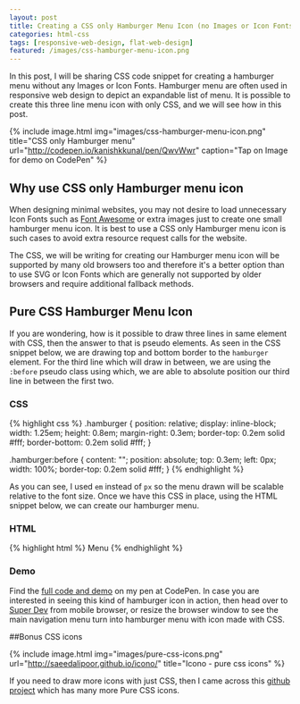 ```yaml
---
layout: post
title: Creating a CSS only Hamburger Menu Icon (no Images or Icon Fonts)
categories: html-css
tags: [responsive-web-design, flat-web-design]
featured: /images/css-hamburger-menu-icon.png
---
```


In this post, I will be sharing CSS code snippet for creating a hamburger menu without any Images or Icon Fonts. Hamburger menu are often used in responsive web design to depict an expandable list of menu. It is possible to create this three line menu icon with only CSS, and we will see how in this post.

{% include image.html img="images/css-hamburger-menu-icon.png" title="CSS only Hamburger menu" url="http://codepen.io/kanishkkunal/pen/QwvWwr" caption="Tap on Image for demo on CodePen" %}


## Why use CSS only Hamburger menu icon

When designing minimal websites, you may not desire to load unnecessary Icon Fonts such as [Font Awesome](http://fortawesome.github.io/Font-Awesome/) or extra images just to create one small hamburger menu icon. It is best to use a CSS only Hamburger menu icon is such cases to avoid extra resource request calls for the website.

The CSS, we will be writing for creating our Hamburger menu icon will be supported by many old browsers too and therefore it's a better option than to use SVG or Icon Fonts which are generally not supported by older browsers and require additional fallback methods.

## Pure CSS Hamburger Menu Icon

If you are wondering, how is it possible to draw three lines in same element with CSS, then the answer to that is pseudo elements. As seen in the CSS snippet below, we are drawing top and bottom border to the `hamburger` element. For the third line which will draw in between, we are using the `:before` pseudo class using which, we are able to absolute position our third line in between the first two.

### CSS
{% highlight css %}
.hamburger {
    position: relative;
    display: inline-block;
    width: 1.25em;
    height: 0.8em;
    margin-right: 0.3em;
    border-top: 0.2em solid #fff;
    border-bottom: 0.2em solid #fff;
}

.hamburger:before {
    content: "";
    position: absolute;
    top: 0.3em;
    left: 0px;
    width: 100%;
    border-top: 0.2em solid #fff;
}
{% endhighlight %}

As you can see, I used `em` instead of `px` so the menu drawn will be scalable relative to the font size. Once we have this CSS in place, using the HTML snippet below, we can create our hamburger menu.

### HTML

{% highlight html %}
<span class="hamburger"></span> Menu
{% endhighlight %}

### Demo

Find the [full code and demo](http://codepen.io/kanishkkunal/pen/QwvWwr) on my pen at CodePen. In case you are interested in seeing this kind of hamburger icon in action, then head over to [Super Dev](http://superdevresources.com/) from mobile browser, or resize the browser window to see the main navigation menu turn into hamburger menu with icon made with CSS.

##Bonus CSS icons

{% include image.html img="images/pure-css-icons.png" url="http://saeedalipoor.github.io/icono/" title="Icono - pure css icons" %}

If you need to draw more icons with just CSS, then I came across this [github project](http://saeedalipoor.github.io/icono/) which has many more Pure CSS icons.
